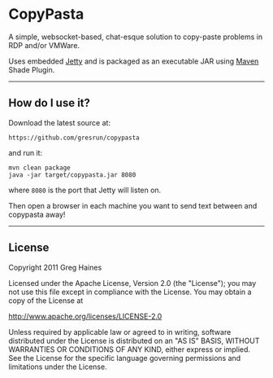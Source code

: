 CopyPasta
=========

A simple, websocket-based, chat-esque solution to copy-paste problems in RDP and/or VMWare.

Uses embedded [Jetty](http://www.eclipse.org/jetty/) and is packaged as an executable JAR using [Maven](http://maven.apache.org/) Shade Plugin.

***

How do I use it?
----------------

Download the latest source at:

	https://github.com/gresrun/copypasta

and run it:

	mvn clean package
	java -jar target/copypasta.jar 8080

where `8080` is the port that Jetty will listen on.

Then open a browser in each machine you want to send text between and copypasta away!

***

License
-------
Copyright 2011 Greg Haines

Licensed under the Apache License, Version 2.0 (the "License");
you may not use this file except in compliance with the License.
You may obtain a copy of the License at

   <http://www.apache.org/licenses/LICENSE-2.0>

Unless required by applicable law or agreed to in writing, software
distributed under the License is distributed on an "AS IS" BASIS,
WITHOUT WARRANTIES OR CONDITIONS OF ANY KIND, either express or implied.
See the License for the specific language governing permissions and
limitations under the License.

